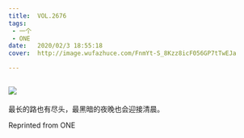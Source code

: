```yaml
---
title:	VOL.2676
tags:
 - 一个
 - ONE
date:	2020/02/3 18:55:18
cover:	http://image.wufazhuce.com/FnmYt-S_8Kzz8icF056GP7tTwEJa

---
```

![](http://image.wufazhuce.com/FnmYt-S_8Kzz8icF056GP7tTwEJa)
---

最长的路也有尽头，最黑暗的夜晚也会迎接清晨。
 
Reprinted from ONE
